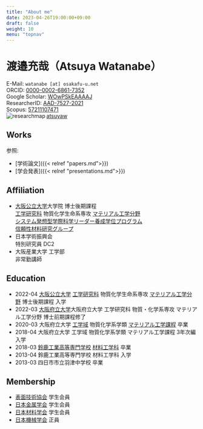 ```yaml
---
title: "About me"
date: 2023-04-26T19:00:00+09:00
draft: false
weight: 10
menu: "topnav"
---
```


# 渡邉充哉（Atsuya Watanabe）

<i class="fa fa-envelope"></i> E-Mail: `watanabe [at] osakafu-u.net`  
<i class="ai ai-orcid ai"></i> ORCID: [0000-0002-6861-7352](https://orcid.org/0000-0002-6861-7352)  
<i class="ai ai-google-scholar ai"></i> Google Scholar: [WOwPSkEAAAAJ](https://scholar.google.com/citations?hl=ja&user=WOwPSkEAAAAJ)  
<i class="ai ai-clarivate"></i> ResearcherID: [AAD-7527-2021](https://www.webofscience.com/wos/author/rid/AAD-7527-2021)  
<i class="ai ai-scopus ai"></i> Scopus: [57211107471](https://www.scopus.com/authid/detail.uri?authorId=57211107471)
</br>
<img title='researchmap' alt='researchmap' src='https://researchmap.jp/outline/img/researchmap130.gif' align="left">  <a href='https://researchmap.jp/atsuyaw' target='_blank'> atsuyaw</a>

## Works
参照:
* [学術論文]({{< relref "papers.md">}})
* [学会発表]({{< relref "presentations.md">}})

## Affiliation
* [大阪公立大学](https://www.omu.ac.jp)大学院 博士後期課程  
    [工学研究科](https://www.omu.ac.jp/eng/graduate/) 物質化学生命系専攻 [マテリアル工学分野](https://www.omu.ac.jp/eng/mtr/)  
    [システム発想型学際科学リーダー養成学位プログラム](https://www.omu.ac.jp/las/sims/)  
    [信頼性材料研究グループ](http://www2.mtr.osakafu-u.ac.jp)
* 日本学術振興会  
    特別研究員 DC2
* 大阪産業大学 工学部  
    非常勤講師

 ## Education

- 2022-04 [大阪公立大学](https://www.omu.ac.jp) [工学研究科](https://www.omu.ac.jp/eng) 物質化学生命系専攻 [マテリアル工学分野](https://www.omu.ac.jp/eng/mtr) 博士後期課程 入学
- 2022-03 [大阪府立大学](https://www.osakafu-u.ac.jp/)大阪府立大学 工学研究科 物質・化学系専攻 マテリアル工学分野 博士前期課程修了
- 2020-03 大阪府立大学 [工学域](http://www.eng.osakafu-u.ac.jp/) 物質化学系学類 [マテリアル工学課程](http://mtr1.osakafu-u.ac.jp/materials-jpn) 卒業
- 2018-04 大阪府立大学 工学域 物質化学系学類 マテリアル工学課程 3年次編入学
- 2018-03 [鈴鹿工業高等専門学校](https://www.suzuka-ct.ac.jp) [材料工学科](https://www.suzuka-ct.ac.jp/mse) 卒業
- 2013-04 鈴鹿工業高等専門学校 材料工学科 入学
- 2013-03 四日市市立羽津中学校 卒業

## Membership
- [表面技術協会](https://www.sfj.or.jp) 学生会員
- [日本金属学会](https://jimm.jp) 学生会員
- [日本材料学会](https://www.jsms.jp) 学生会員
- [日本機械学会](https://www.jsme.or.jp) 正員

